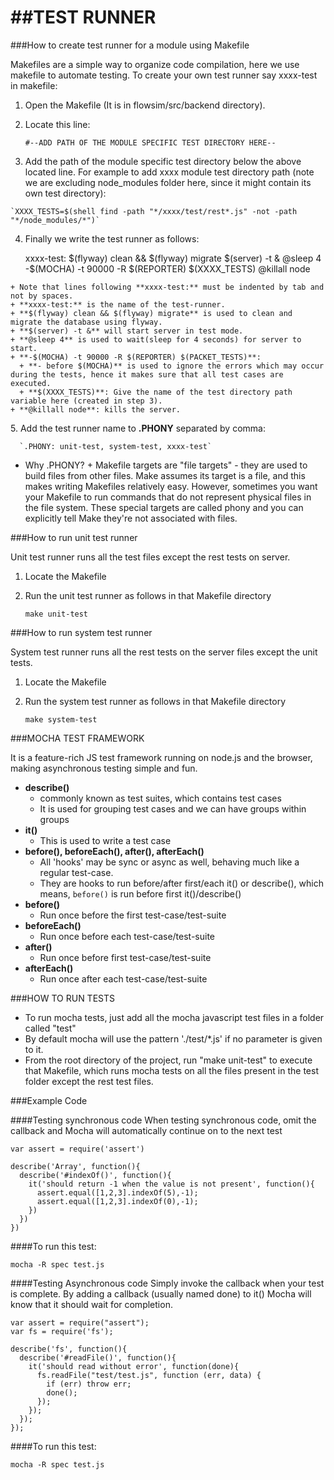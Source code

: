##TEST RUNNER
==================
###How to create test runner for a module using Makefile

Makefiles are a simple way to organize code compilation, here we use makefile to automate testing.
To create your own test runner say xxxx-test in makefile:

  1. Open the Makefile (It is in flowsim/src/backend directory).
  2. Locate this line:
  
      `#--ADD PATH OF THE MODULE SPECIFIC TEST DIRECTORY HERE--`  

  3. Add the path of the module specific test directory below the above located line. For example to add xxxx module test directory path (note we are excluding node_modules folder here, since it might contain its own test directory):
  
    `XXXX_TESTS=$(shell find -path "*/xxxx/test/rest*.js" -not -path "*/node_modules/*")`

  4. Finally we write the test runner as follows:
        
        xxxx-test:
          $(flyway) clean && $(flyway) migrate
          $(server) -t & 
          @sleep 4
          -$(MOCHA) -t 90000 -R $(REPORTER) $(XXXX_TESTS)
          @killall node
  
    + Note that lines following **xxxx-test:** must be indented by tab and not by spaces. 
    + **xxxx-test:** is the name of the test-runner.
    + **$(flyway) clean && $(flyway) migrate** is used to clean and migrate the database using flyway.
    + **$(server) -t &** will start server in test mode.
    + **@sleep 4** is used to wait(sleep for 4 seconds) for server to start.
    + **-$(MOCHA) -t 90000 -R $(REPORTER) $(PACKET_TESTS)**:
      + **- before $(MOCHA)** is used to ignore the errors which may occur during the tests, hence it makes sure that all test cases are executed.
      + **$(XXXX_TESTS)**: Give the name of the test directory path variable here (created in step 3).
    + **@killall node**: kills the server.
  
<span>5. </span> Add the test runner name to **.PHONY** separated by comma:
    
      `.PHONY: unit-test, system-test, xxxx-test`

  +  Why .PHONY?
    + Makefile targets are "file targets" - they are used to build files from other files. Make assumes its target is a file, and this makes writing Makefiles relatively easy. However, sometimes you want your Makefile to run commands that do not represent physical files in the file system. These special targets are called phony and you can explicitly tell Make they're not associated with files.


###How to run unit test runner

Unit test runner runs all the test files except the rest tests on server.

  1. Locate the Makefile
  2. Run the unit test runner as follows in that Makefile directory
    
      `make unit-test`

###How to run system test runner

System test runner runs all the rest tests on the server files except the unit tests.

  1. Locate the Makefile
  2. Run the system test runner as follows in that Makefile directory
    
      `make system-test`


###MOCHA TEST FRAMEWORK

  It is a feature-rich JS test framework running on node.js and the browser, making asynchronous testing simple and fun.

+ **describe()**
    * commonly known as test suites, which contains test cases
    * It is used for grouping test cases and we can have groups within groups
+ **it()**
    * This is used to write a test case
+ **before(), beforeEach(), after(), afterEach()**
    * All 'hooks' may be sync or async as well, behaving much like a regular test-case.
    * They are hooks to run before/after first/each it() or describe(), which means, `before()` is run before first it()/describe()
+ **before()**
    * Run once before the first test-case/test-suite
+ **beforeEach()**
    * Run once before each test-case/test-suite
+ **after()**
    * Run once before first test-case/test-suite
+ **afterEach()**
    * Run once after each test-case/test-suite

###HOW TO RUN TESTS

* To run mocha tests, just add all the mocha javascript test files in a folder called "test"
* By default mocha will use the pattern './test/*.js' if no parameter is given to it.
* From the root directory of the project, run "make unit-test" to execute that Makefile, which runs mocha tests on all the files present in the test folder except the rest test files.

###Example Code

####Testing synchronous code
When testing synchronous code, omit the callback and Mocha will automatically continue on to the next test
  
    var assert = require('assert')
    
    describe('Array', function(){
      describe('#indexOf()', function(){
        it('should return -1 when the value is not present', function(){
          assert.equal([1,2,3].indexOf(5),-1);
          assert.equal([1,2,3].indexOf(0),-1);
        })
      })
    })

####To run this test: 

    mocha -R spec test.js

####Testing Asynchronous code
Simply invoke the callback when your test is complete. By adding a callback (usually named done) to it() Mocha will know that it should wait for completion.

    var assert = require("assert");
    var fs = require('fs');  
    
    describe('fs', function(){
      describe('#readFile()', function(){
        it('should read without error', function(done){
          fs.readFile("test/test.js", function (err, data) {
            if (err) throw err;
            done();
          });
        });
      });
    });
    
####To run this test: 

    mocha -R spec test.js


